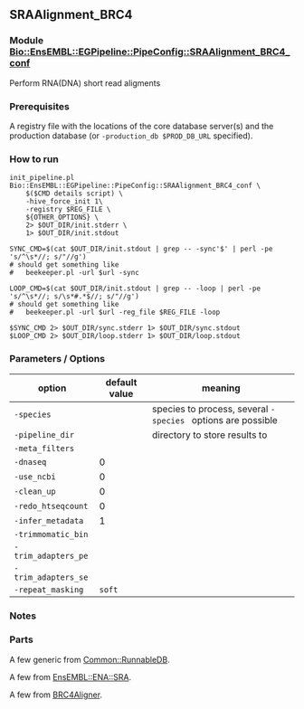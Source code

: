## SRAAlignment_BRC4 
### Module [Bio::EnsEMBL::EGPipeline::PipeConfig::SRAAlignment_BRC4_conf](lib/perl/Bio/EnsEMBL/EGPipeline/PipeConfig/SRAAlignment_BRC4_conf.pm)

Perform RNA(DNA) short read aligments

### Prerequisites

A registry file with the locations of the core database server(s) and the production database (or `-production_db $PROD_DB_URL` specified).

### How to run

```
init_pipeline.pl Bio::EnsEMBL::EGPipeline::PipeConfig::SRAAlignment_BRC4_conf \
    $($CMD details script) \
    -hive_force_init 1\
    -registry $REG_FILE \
    ${OTHER_OPTIONS} \
    2> $OUT_DIR/init.stderr \
    1> $OUT_DIR/init.stdout

SYNC_CMD=$(cat $OUT_DIR/init.stdout | grep -- -sync'$' | perl -pe 's/^\s*//; s/"//g')
# should get something like
#   beekeeper.pl -url $url -sync

LOOP_CMD=$(cat $OUT_DIR/init.stdout | grep -- -loop | perl -pe 's/^\s*//; s/\s*#.*$//; s/"//g')
# should get something like
#   beekeeper.pl -url $url -reg_file $REG_FILE -loop

$SYNC_CMD 2> $OUT_DIR/sync.stderr 1> $OUT_DIR/sync.stdout
$LOOP_CMD 2> $OUT_DIR/loop.stderr 1> $OUT_DIR/loop.stdout
```

### Parameters / Options

| option | default value |  meaning | 
| - | - | - |
| `-species` |  | species to process, several `-species ` options are possible
| `-pipeline_dir` | | directory to store results to
| `-meta_filters` | |
| `-dnaseq` | 0 | 
| `-use_ncbi` | 0 | 
| `-clean_up` | 0 | 
| `-redo_htseqcount` | 0 |
| `-infer_metadata` | 1 |
| `-trimmomatic_bin` |
| `-trim_adapters_pe` |
| `-trim_adapters_se` |
| `-repeat_masking` | `soft` | 

### Notes


### Parts
A few generic from [Common::RunnableDB](docs/Common_RunnableDB.md).

A few from [EnsEMBL::ENA::SRA](lib/perl/Bio/EnsEMBL/ENA/SRA/).

A few from [BRC4Aligner](lib/perl/Bio/EnsEMBL/EGPipeline/BRC4Aligner/).

